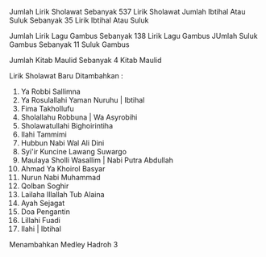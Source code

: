 Jumlah Lirik Sholawat Sebanyak 537 Lirik Sholawat
Jumlah Ibtihal Atau Suluk Sebanyak 35 Lirik Ibtihal Atau Suluk

Jumlah Lirik Lagu Gambus Sebanyak 138 Lirik Lagu Gambus
JUmlah Suluk Gambus Sebanyak 11 Suluk Gambus

Jumlah Kitab Maulid Sebanyak 4 Kitab Maulid

Lirik Sholawat Baru Ditambahkan :
1. Ya Robbi Sallimna
2. Ya Rosulallahi Yaman Nuruhu | Ibtihal
3. Fima Takhollufu
4. Sholallahu Robbuna | Wa Asyrobihi
5. Sholawatullahi Bighoirintiha
6. Ilahi Tammimi
7. Hubbun Nabi Wal Ali Dini
8. Syi'ir Kuncine Lawang Suwargo
9. Maulaya Sholli Wasallim | Nabi Putra Abdullah
10. Ahmad Ya Khoirol Basyar
11. Nurun Nabi Muhammad
12. Qolban Soghir
13. Lailaha Illallah Tub Alaina
14. Ayah Sejagat
15. Doa Pengantin
16. Lillahi Fuadi
17. Ilahi | Ibtihal

Menambahkan Medley Hadroh 3